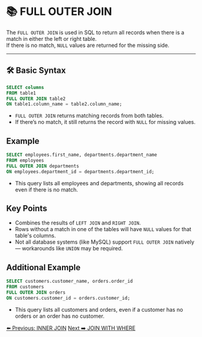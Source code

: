 <!-- markdownlint-disable MD033 -->
<!-- markdownlint-disable MD004 -->

# 📚 FULL OUTER JOIN

The `FULL OUTER JOIN` is used in SQL to return all records when there is a match in either the left or right table.  
If there is no match, `NULL` values are returned for the missing side.

---

## 🛠️ Basic Syntax

```sql
SELECT columns
FROM table1
FULL OUTER JOIN table2
ON table1.column_name = table2.column_name;
```

- `FULL OUTER JOIN` returns matching records from both tables.
- If there’s no match, it still returns the record with `NULL` for missing values.

## Example

```sql
SELECT employees.first_name, departments.department_name
FROM employees
FULL OUTER JOIN departments
ON employees.department_id = departments.department_id;
```

- This query lists all employees and departments, showing all records even if there is no match.

## Key Points

- Combines the results of `LEFT JOIN` and `RIGHT JOIN`.
- Rows without a match in one of the tables will have `NULL` values for that table's columns.
- Not all database systems (like MySQL) support `FULL OUTER JOIN` natively — workarounds like `UNION` may be required.

## Additional Example

```sql
SELECT customers.customer_name, orders.order_id
FROM customers
FULL OUTER JOIN orders
ON customers.customer_id = orders.customer_id;
```

- This query lists all customers and orders, even if a customer has no orders or an order has no customer.

[⬅️ Previous: INNER JOIN](innerjoin.md)   [Next ➡️ JOIN WITH WHERE](joinwithwhere.md)
